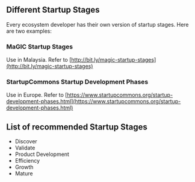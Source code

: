 ## Different Startup Stages
Every ecosystem developer has their own version of startup stages. Here are two examples:

### MaGIC Startup Stages
Use in Malaysia. Refer to [http://bit.ly/magic-startup-stages](http://bit.ly/magic-startup-stages)

### StartupCommons Startup Development Phases
Use in Europe. Refer to [https://www.startupcommons.org/startup-development-phases.html](https://www.startupcommons.org/startup-development-phases.html)

## List of recommended Startup Stages
  - Discover
  - Validate
  - Product Development
  - Efficiency
  - Growth
  - Mature